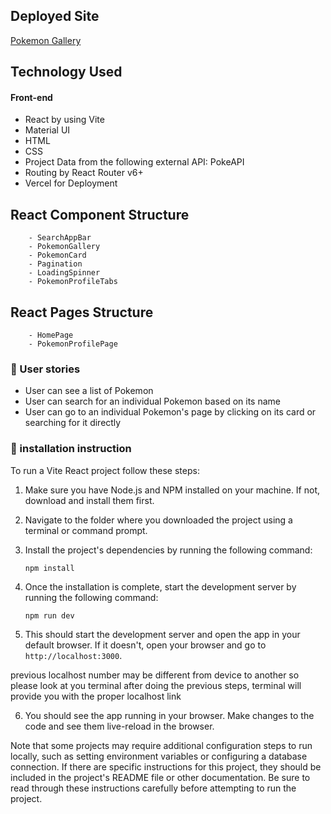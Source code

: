 ## Deployed Site
[Pokemon Gallery](https://pokemon-gallery-git-master-fadyjan.vercel.app/)



## Technology Used
#### Front-end
- React by using Vite
- Material UI
- HTML
- CSS
- Project Data from the following external API: PokeAPI
- Routing by React Router v6+
- Vercel for Deployment

## React Component Structure
        - SearchAppBar
        - PokemonGallery
        - PokemonCard
        - Pagination
        - LoadingSpinner
        - PokemonProfileTabs

## React Pages Structure
        - HomePage
        - PokemonProfilePage

### 📖 User stories

- User can see a list of Pokemon
- User can search for an individual Pokemon based on its name
- User can go to an individual Pokemon's page by clicking on its card or searching for it directly

### 🔧 installation instruction
To run a Vite React project
follow these steps:

1. Make sure you have Node.js and NPM installed on your machine. If not, download and install them first.

2. Navigate to the folder where you downloaded the project using a terminal or command prompt.

3. Install the project's dependencies by running the following command:

   ```
   npm install
   ```

4. Once the installation is complete, start the development server by running the following command:

   ```
   npm run dev
   ```

5. This should start the development server and open the app in your default browser. If it doesn't, open your browser and go to `http://localhost:3000`.

previous localhost number may be different from device to another so please look at you terminal after doing the previous steps, terminal will provide you with the proper localhost link 

6. You should see the app running in your browser. Make changes to the code and see them live-reload in the browser.

Note that some projects may require additional configuration steps to run locally, such as setting environment variables or configuring a database connection. If there are specific instructions for this project, they should be included in the project's README file or other documentation. Be sure to read through these instructions carefully before attempting to run the project.